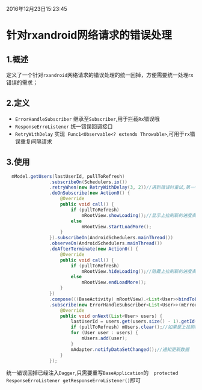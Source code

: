 ﻿2016年12月23日15:23:45
# 针对rxandroid网络请求的错误处理

##  1.概述
定义了一个针对`rxandroid`网络请求的错误处理的统一回掉，方便需要统一处理rx错误的需求；


## 2.定义
- `ErrorHandleSubscriber`
继承至`Subscriber`,用于拦截`Rx`错误哦
-  `ResponseErroListener`
统一错误回调接口
-  `RetryWithDelay`
实现` Func1<Observable<? extends Throwable>`,可用于`rx`错误重复间隔请求


## 3.使用
```java
  mModel.getUsers(lastUserId, pullToRefresh)
                .subscribeOn(Schedulers.io())
                .retryWhen(new RetryWithDelay(3, 2))//遇到错误时重试,第一个参数为重试几次,第二个参数为重试的间隔
                .doOnSubscribe(new Action0() {
                    @Override
                    public void call() {
                        if (pullToRefresh)
                            mRootView.showLoading();//显示上拉刷新的进度条
                        else
                            mRootView.startLoadMore();
                    }
                }).subscribeOn(AndroidSchedulers.mainThread())
                .observeOn(AndroidSchedulers.mainThread())
                .doAfterTerminate(new Action0() {
                    @Override
                    public void call() {
                        if (pullToRefresh)
                            mRootView.hideLoading();//隐藏上拉刷新的进度条
                        else
                            mRootView.endLoadMore();
                    }
                })
                .compose(((BaseActivity) mRootView).<List<User>>bindToLifecycle())//使用RXlifecycle,使subscription和activity一起销毁
                .subscribe(new ErrorHandleSubscriber<List<User>>(mErrorHandler) {
                    @Override
                    public void onNext(List<User> users) {
                        lastUserId = users.get(users.size() - 1).getId();//记录最后一个id,用于下一次请求
                        if (pullToRefresh) mUsers.clear();//如果是上拉刷新则晴空列表
                        for (User user : users) {
                            mUsers.add(user);
                        }
                        mAdapter.notifyDataSetChanged();//通知更新数据
                    }
                });
```
统一错误回掉已经注入`Dagger`,只需要重写`BaseApplication`的`  protected ResponseErroListener getResponseErroListener()`即可

